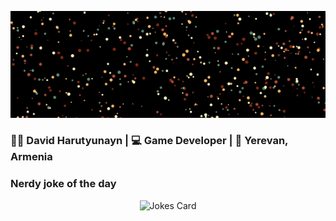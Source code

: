 <p align="center">
  <img src="images/github.gif" alt="Hello, I am David" />
</p>

<h3> 👨‍💻 David Harutyunayn | 💻 Game Developer | 📍 Yerevan, Armenia </h3>


### Nerdy joke of the day

<p align="center">
<img src="https://readme-jokes.vercel.app/api?theme=tokyonight" alt="Jokes Card" />
</p>


